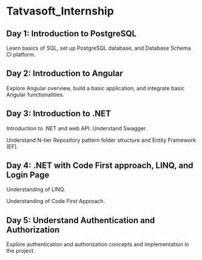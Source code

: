 <h1>Tatvasoft_Internship</h1>

<h2>Day 1: Introduction to PostgreSQL</h2>
<p>Learn basics of SQL, set up PostgreSQL database, and Database Schema CI platform.</p>

<h2>Day 2: Introduction to Angular</h2>
<p>Explore Angular overview, build a basic application, and integrate basic Angular functionalities.</p>

<h2>Day 3: Introduction to .NET</h2>
<p>Introduction to .NET and web API. Understand Swagger.</p>
<p>Understand N-tier Repository pattern folder structure and Entity Framework (EF).</p>

<h2>Day 4: .NET with Code First approach, LINQ, and Login Page</h2>
<p>Understanding of LINQ.</p>
<p>Understanding of Code First Approach.</p>

<h2>Day 5: Understand Authentication and Authorization</h2>
<p>Explore authentication and authorization concepts and implementation in the project.</p>

